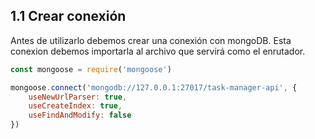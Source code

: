 ## 1.1 Crear conexión

Antes de utilizarlo debemos crear una conexión con mongoDB. Esta
conexion debemos importarla al archivo que servirá como el enrutador.

``` javascript
const mongoose = require('mongoose')

mongoose.connect('mongodb://127.0.0.1:27017/task-manager-api', {
    useNewUrlParser: true,
    useCreateIndex: true,
    useFindAndModify: false
})
```



